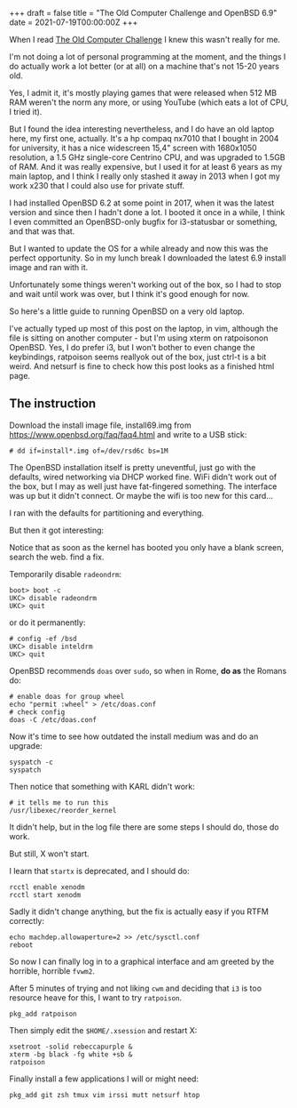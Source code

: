 +++
draft = false
title = "The Old Computer Challenge and OpenBSD 6.9"
date = 2021-07-19T00:00:00Z
+++

When I read [The Old Computer Challenge](https://dataswamp.org/~solene/2021-07-07-old-computer-challenge.html) I knew this wasn't really for me.

I'm not doing a lot of personal programming at the moment, and the things I do actually work a lot better (or at all) on a machine that's not 15-20 years old.

Yes, I admit it, it's mostly playing games that were released when 512 MB RAM weren't the norm any more, or using YouTube (which eats a lot of CPU, I tried it).

But I found the idea interesting nevertheless, and I do have an old laptop here, my first one, actually. It's a hp compaq nx7010 that I bought in 2004 for university,
it has a nice widescreen 15,4" screen with 1680x1050 resolution, a 1.5 GHz single-core Centrino CPU, and was upgraded to 1.5GB of RAM. And it was really expensive,
but I used it for at least 6 years as my main laptop, and I think I really only stashed it away in 2013 when I got my work x230 that I could also use for private stuff.

I had installed OpenBSD 6.2 at some point in 2017, when it was the latest version and since then I hadn't done a lot. I booted it once in a while, I think I even
committed an OpenBSD-only bugfix for i3-statusbar or something, and that was that.

But I wanted to update the OS for a while already and now this was the perfect opportunity. So in my lunch break I downloaded the latest 6.9 install image and ran with it.

Unfortunately some things weren't working out of the box, so I had to stop and wait until work was over, but I think it's good enough for now.

So here's a little guide to running OpenBSD on a very old laptop.

I've actually typed up most of this post on the laptop, in vim, although the file is sitting on another computer - but I'm using xterm on ratpoisonon OpenBSD.
Yes, I do prefer i3, but I won't bother to even change the keybindings, ratpoison seems reallyok out of the box, just ctrl-t is a bit weird.
And netsurf is fine to check how this post looks as a finished html page.



## The instruction

Download the install image file, install69.img from https://www.openbsd.org/faq/faq4.html and write to a USB stick:


```
# dd if=install*.img of=/dev/rsd6c bs=1M
```

The OpenBSD installation itself is pretty uneventful, just go with the defaults, wired networking via DHCP worked fine. WiFi didn't work out of the box,
but I may as well just have fat-fingered something. The interface was up but it didn't connect. Or maybe the wifi is too new for this card...

I ran with the defaults for partitioning and everything.

But then it got interesting:

Notice that as soon as the kernel has booted you only have a blank screen, search the web. find a fix.

Temporarily disable `radeondrm`:


```
boot> boot -c
UKC> disable radeondrm
UKC> quit
```

or do it permanently:


```
# config -ef /bsd
UKC> disable inteldrm
UKC> quit
```

OpenBSD recommends `doas` over `sudo`, so when in Rome, **do as** the Romans do:

```
# enable doas for group wheel
echo "permit :wheel" > /etc/doas.conf
# check config
doas -C /etc/doas.conf
```

Now it's time to see how outdated the install medium was and do an upgrade:

```
syspatch -c
syspatch
```

Then notice that something with KARL didn't work:

```
# it tells me to run this
/usr/libexec/reorder_kernel
```

It didn't help, but  in the log file there are some steps I should do, those do work.

But still, X won't start.

I learn that `startx` is deprecated, and I should do:

```
rcctl enable xenodm
rcctl start xenodm
```

Sadly it didn't change anything, but the fix is actually easy if you RTFM correctly:

```
echo machdep.allowaperture=2 >> /etc/sysctl.conf
reboot
```

So now I can finally log in to a graphical interface and am greeted by the horrible, horrible `fvwm2`.

After 5 minutes of trying and not liking `cwm` and deciding that `i3` is too resource heave for this, I want to try `ratpoison`.

```
pkg_add ratpoison
```

Then simply edit the `$HOME/.xsession` and restart X:

```
xsetroot -solid rebeccapurple &
xterm -bg black -fg white +sb &
ratpoison

```

Finally install a few applications I will or might need:

```
pkg_add git zsh tmux vim irssi mutt netsurf htop
```
